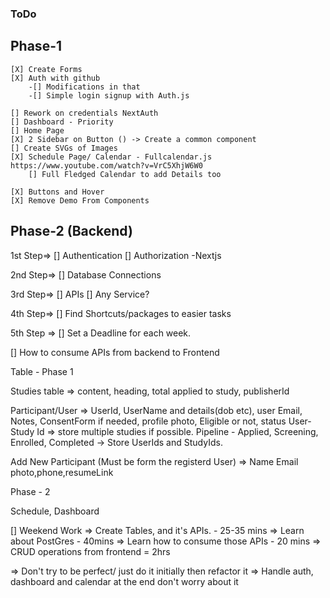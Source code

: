 ### ToDo

## Phase-1 
    [X] Create Forms
    [X] Auth with github
        -[] Modifications in that
        -[] Simple login signup with Auth.js

    [] Rework on credentials NextAuth 
    [] Dashboard - Priority 
    [] Home Page
    [X] 2 Sidebar on Button () -> Create a common component
    [] Create SVGs of Images 
    [X] Schedule Page/ Calendar - Fullcalendar.js https://www.youtube.com/watch?v=VrC5XhjW6W0
        [] Full Fledged Calendar to add Details too

    [X] Buttons and Hover
    [X] Remove Demo From Components

## Phase-2 (Backend)
1st Step=>
    [] Authentication
    [] Authorization -Nextjs 
    
2nd Step=>
    [] Database Connections

3rd Step=>
    [] APIs
    [] Any Service?

4th Step=>
    [] Find Shortcuts/packages to easier tasks
    
5th Step =>
    [] Set a Deadline for each week.



[] How to consume APIs from backend to Frontend


Table - Phase 1

Studies table => content, heading, total applied to study, publisherId

Participant/User => UserId, UserName and details(dob etc), user Email, Notes, ConsentForm if needed, profile photo, Eligible or not, status
User-Study Id => store multiple studies if possible.
Pipeline - Applied, Screening, Enrolled, Completed -> Store UserIds and StudyIds.

Add New Participant (Must be form the registerd User) => Name Email photo,phone,resumeLink

Phase - 2

Schedule, Dashboard



[] Weekend Work
=> Create Tables, and it's APIs. - 25-35 mins
=> Learn about PostGres - 40mins
=> Learn how to consume those APIs - 20 mins
=> CRUD operations from frontend = 2hrs

=> Don't try to be perfect/ just do it initially then refactor it
=> Handle auth, dashboard and calendar at the end don't worry about it
